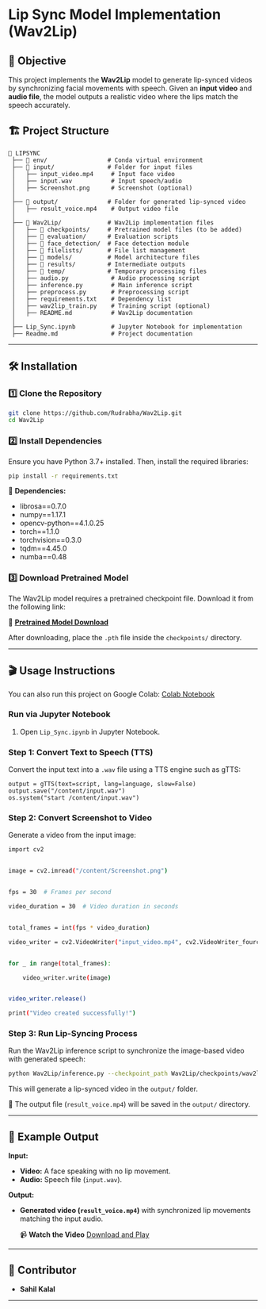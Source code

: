# **Lip Sync Model Implementation (Wav2Lip)**

## 📌 **Objective**

This project implements the **Wav2Lip** model to generate lip-synced videos by synchronizing facial movements with speech. Given an **input video** and **audio file**, the model outputs a realistic video where the lips match the speech accurately.

## 🏗 **Project Structure**

```
📁 LIPSYNC
 ├── 📂 env/                 # Conda virtual environment
 ├── 📂 input/               # Folder for input files
 │   ├── input_video.mp4     # Input face video
 │   ├── input.wav           # Input speech/audio
 │   ├── Screenshot.png      # Screenshot (optional)
 │
 ├── 📂 output/              # Folder for generated lip-synced video
 │   ├── result_voice.mp4    # Output video file
 │
 ├── 📂 Wav2Lip/             # Wav2Lip implementation files
 │   ├── 📂 checkpoints/     # Pretrained model files (to be added)
 │   ├── 📂 evaluation/      # Evaluation scripts
 │   ├── 📂 face_detection/  # Face detection module
 │   ├── 📂 filelists/       # File list management
 │   ├── 📂 models/          # Model architecture files
 │   ├── 📂 results/         # Intermediate outputs
 │   ├── 📂 temp/            # Temporary processing files
 │   ├── audio.py            # Audio processing script
 │   ├── inference.py        # Main inference script
 │   ├── preprocess.py       # Preprocessing script
 │   ├── requirements.txt    # Dependency list
 │   ├── wav2lip_train.py    # Training script (optional)
 │   ├── README.md           # Wav2Lip documentation
 │
 ├── Lip_Sync.ipynb          # Jupyter Notebook for implementation
 ├── Readme.md               # Project documentation
```

---

## 🛠 **Installation**

### 1️⃣ Clone the Repository

```bash
git clone https://github.com/Rudrabha/Wav2Lip.git
cd Wav2Lip
```

### 2️⃣ Install Dependencies

Ensure you have Python 3.7+ installed. Then, install the required libraries:

```bash
pip install -r requirements.txt
```

📌 **Dependencies:**

- librosa==0.7.0
- numpy==1.17.1
- opencv-python==4.1.0.25
- torch==1.1.0
- torchvision==0.3.0
- tqdm==4.45.0
- numba==0.48

### 3️⃣ Download Pretrained Model

The Wav2Lip model requires a pretrained checkpoint file. Download it from the following link:

🔗 **[Pretrained Model Download]([https://drive.google.com/file/d/1xIMvN1w8bGUT7d9fdWwAJU4_cpGgHpu7/view?usp=drive_link](https://drive.google.com/file/d/1xIMvN1w8bGUT7d9fdWwAJU4_cpGgHpu7/view?usp=drive_link))** 

After downloading, place the `.pth` file inside the `checkpoints/` directory.

---

## 🎬 **Usage Instructions**

You can also run this project on Google Colab: [Colab Notebook](https://colab.research.google.com/drive/1FAD6Izn_KYaFxZe5xlXNW_sAYrrb7Lzq?usp=sharing)

### **Run via Jupyter Notebook**

1. Open `Lip_Sync.ipynb` in Jupyter Notebook.

### Step 1: Convert Text to Speech (TTS)

Convert the input text into a `.wav` file using a TTS engine such as gTTS:

```
output = gTTS(text=script, lang=language, slow=False)
output.save("/content/input.wav")
os.system("start /content/input.wav")
```

### Step 2: Convert Screenshot to Video

Generate a video from the input image:

```sh
import cv2


image = cv2.imread("/content/Screenshot.png")


fps = 30  # Frames per second

video_duration = 30  # Video duration in seconds


total_frames = int(fps * video_duration)

video_writer = cv2.VideoWriter("input_video.mp4", cv2.VideoWriter_fourcc('m','p','e','g'), fps, (image.shape[1], image.shape[0]))


for _ in range(total_frames):

    video_writer.write(image)


video_writer.release()

print("Video created successfully!")
```

### Step 3: Run Lip-Syncing Process

Run the Wav2Lip inference script to synchronize the image-based video with generated speech:

```sh
python Wav2Lip/inference.py --checkpoint_path Wav2Lip/checkpoints/wav2lip.pth --face input/input_video.mp4 --audio input/input.wav
```

This will generate a lip-synced video in the `output/` folder.

📌 The output file (`result_voice.mp4`) will be saved in the `output/` directory.

---

## 📌 **Example Output**

**Input:**

- **Video:** A face speaking with no lip movement.
- **Audio:** Speech file (`input.wav`).

**Output:**

- **Generated video (`result_voice.mp4`)** with synchronized lip movements matching the input audio.

  📹 **Watch the Video**
[Download and Play](https://drive.google.com/file/d/1kh5Xn6jUquemaVINVGciqMJP3xujJpVx/view?usp=drive_link)

---

## 👤 **Contributor**

- **Sahil Kalal**

---
